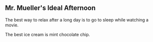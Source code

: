 ## Mr. Mueller's Ideal Afternoon

The best way to relax after a long day is to go to sleep while watching a movie.

The best ice cream is mint chocolate chip.